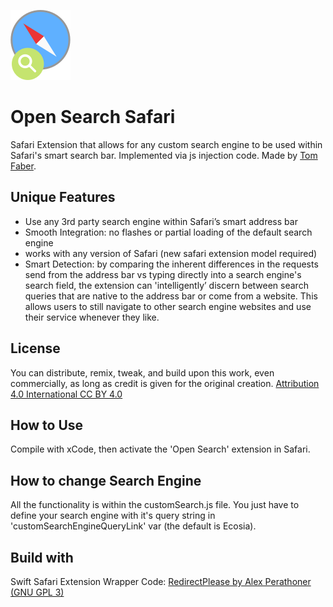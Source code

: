 ![Open Safari Logo](Icon_OpenSearchSafari.png)

# Open Search Safari
Safari Extension that allows for any custom search engine to be used within Safari's smart search bar. Implemented via js injection code. Made by [Tom Faber](https://TomFaber.id).

## Unique Features
- Use any 3rd party search engine within Safari’s smart address bar
- Smooth Integration: no flashes or partial loading of the default search engine
- works with any version of Safari (new safari extension model required)
- Smart Detection: by comparing the inherent differences in the requests send from the address bar vs typing directly into a search engine's search field, the extension can 'intelligently’ discern between search queries that are native to the address bar or come from a website. This allows users to still navigate to other search engine websites and use their service whenever they like.

## License
You can distribute, remix, tweak, and build upon this work,
even commercially, as long as credit is given for the original creation.
[Attribution 4.0 International CC BY 4.0](https://creativecommons.org/licenses/by/4.0/)

## How to Use
Compile with xCode, then activate the 'Open Search' extension in Safari.

## How to change Search Engine
All the functionality is within the customSearch.js file. You just have to define your search engine with it's query string in 'customSearchEngineQueryLink' var (the default is Ecosia).

## Build with
Swift Safari Extension Wrapper Code:
[RedirectPlease by Alex Perathoner (GNU GPL 3)](https://github.com/AlexPerathoner/RedirectPlease)
